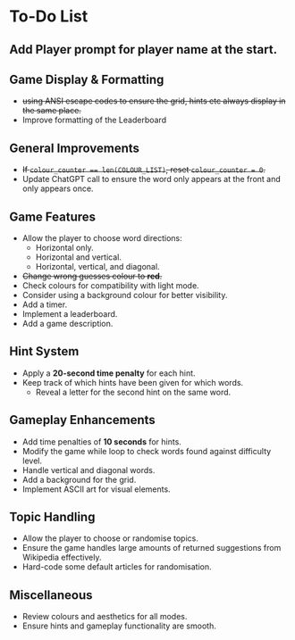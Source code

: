 # To-Do List

## Add Player prompt for player name at the start. 

## Game Display & Formatting
- ~~using ANSI escape codes to ensure the grid, hints etc always display in the same place.~~
- Improve formatting of the Leaderboard

## General Improvements
- ~~If `colour_counter == len(COLOUR_LIST)`, reset `colour_counter = 0`.~~
- Update ChatGPT call to ensure the word only appears at the front and only appears once.

## Game Features
- Allow the player to choose word directions:
  - Horizontal only.
  - Horizontal and vertical.
  - Horizontal, vertical, and diagonal.
- ~~Change wrong guesses colour to **red**.~~
- Check colours for compatibility with light mode.
- Consider using a background colour for better visibility.
- Add a timer.
- Implement a leaderboard.
- Add a game description.

## Hint System
- Apply a **20-second time penalty** for each hint.
- Keep track of which hints have been given for which words.
  - Reveal a letter for the second hint on the same word.

## Gameplay Enhancements
- Add time penalties of **10 seconds** for hints.
- Modify the game while loop to check words found against difficulty level.
- Handle vertical and diagonal words.
- Add a background for the grid.
- Implement ASCII art for visual elements.

## Topic Handling
- Allow the player to choose or randomise topics.
- Ensure the game handles large amounts of returned suggestions from Wikipedia effectively.
- Hard-code some default articles for randomisation.

## Miscellaneous
- Review colours and aesthetics for all modes.
- Ensure hints and gameplay functionality are smooth.

